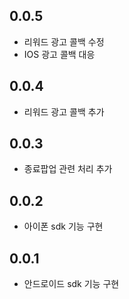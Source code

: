 ## 0.0.5

- 리워드 광고 콜백 수정
- IOS 광고 콜백 대응


## 0.0.4

- 리워드 광고 콜백 추가

## 0.0.3

- 종료팝업 관련 처리 추가

## 0.0.2

- 아이폰 sdk 기능 구현

## 0.0.1

- 안드로이드 sdk 기능 구현
